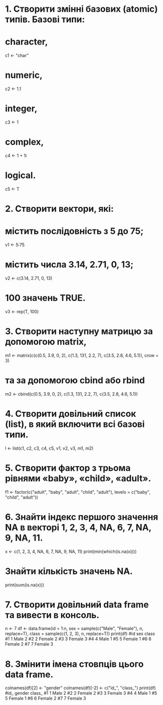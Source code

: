 # 1. Створити змінні базових (atomic) типів. Базові типи: 
# character, 
c1 <- "char" 

# numeric, 
c2 <- 1.1

# integer, 
c3 <- 1

# complex, 
c4 <- 1 + 1i

# logical.
c5 <- T

# 2. Створити вектори, які: 
# містить послідовність з 5 до 75; 
v1 <- 5:75

# містить числа 3.14, 2.71, 0, 13; 
v2 <- c(3.14, 2.71, 0, 13)

# 100 значень TRUE.
v3 <- rep(T, 100)

# 3. Створити наступну матрицю за допомогою matrix, 
m1 <- matrix(c(c(0.5, 3.9, 0, 2), 
               c(1.3, 131, 2.2, 7),
               c(3.5, 2.8, 4.6, 5.1)), crow = 3)
# та за допомогою cbind або rbind
m2 <- cbind(c(0.5, 3.9, 0, 2), 
            c(1.3, 131, 2.2, 7),
            c(3.5, 2.8, 4.6, 5.1))

# 4. Створити довільний список (list), в який включити всі базові типи.
l <- list(c1, c2, c3, c4, c5, v1, v2, v3, m1, m2)

# 5. Створити фактор з трьома рівнями «baby», «child», «adult».
f1 <- factor(c("adult", "baby", "adult", "child", "adult"), levels = c("baby", "child", "adult"))

# 6. Знайти індекс першого значення NA в векторі 1, 2, 3, 4, NA, 6, 7, NA, 9, NA, 11. 
x <- c(1, 2, 3, 4, NA, 6, 7, NA, 9, NA, 11)
print(min(which(is.na(x)))) 
# Знайти кількість значень NA.
print(sum(is.na(x)))

# 7. Створити довільний data frame та вивести в консоль.
n <- 7
df <- data.frame(id = 1:n, 
                 sex = sample(c("Male", "Female"), n, replace=T), 
                 class = sample(c(1, 2, 3), n, replace=T))
print(df)
#id sex class
#1  1   Male     2
#2  2 Female     2
#3  3 Female     3
#4  4   Male     1
#5  5 Female     1
#6  6 Female     2
#7  7 Female     3

# 8. Змінити імена стовпців цього data frame.
colnames(df)[2] <- "gender"
colnames(df)[-2] <- c("id_", "class_")
print(df)
#id_ gender class_
#1   1   Male      2
#2   2 Female      2
#3   3 Female      3
#4   4   Male      1
#5   5 Female      1
#6   6 Female      2
#7   7 Female      3
